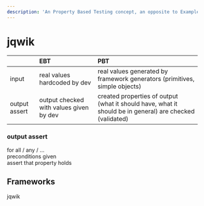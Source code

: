 ```yaml
---
description: 'An Property Based Testing concept, an opposite to Example Based Testing'
---
```


# jqwik

|  | EBT | PBT |
| :--- | :--- | :--- |
| input | real values hardcoded by dev | real values generated by framework generators \(primitives, simple objects\) |
| output assert | output checked with values given by dev | created properties of output \(what it should have, what it should be in general\) are checked \(validated\) |

### output assert

for all / any / ...  
preconditions given  
assert that property holds

## Frameworks

jqwik

